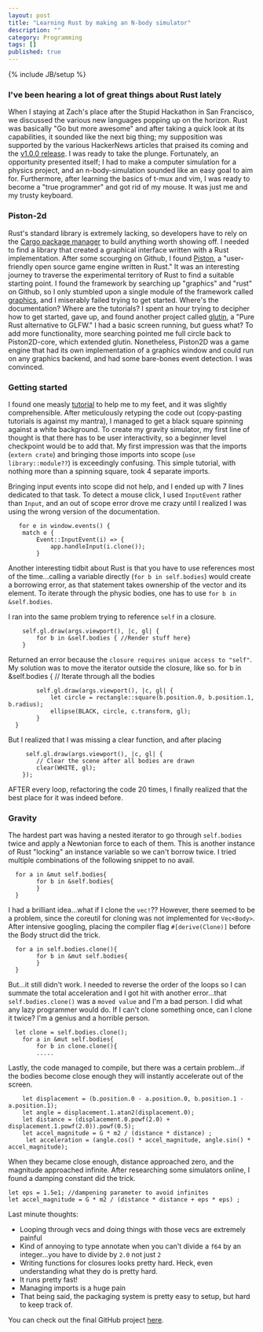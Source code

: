 ```yaml
---
layout: post
title: "Learning Rust by making an N-body simulator"
description: ""
category: Programming
tags: []
published: true
---
```


{% include JB/setup %}

### I've been hearing a lot of great things about Rust lately


When I staying at Zach's place after the Stupid Hackathon in San Francisco, we discussed the various new languages popping up on the horizon. Rust was basically "Go but more awesome" and after taking a quick look at its capabilities, it sounded like the next big thing; my supposition was supported by the various HackerNews articles that praised its coming and the [v1.0.0 release](http://blog.rust-lang.org/2014/12/12/1.0-Timeline.html). I was ready to take the plunge. 
Fortunately, an opportunity presented itself; I had to make a computer simulation for a physics project, and an n-body-simulation sounded like an easy goal to aim for. Furthermore, after learning the basics of t-mux and vim, I was ready to become a "true programmer" and got rid of my mouse. It was just me and my trusty keyboard. 

### Piston-2d

Rust's standard library is extremely lacking, so developers have to rely on the [Cargo package manager](https://crates.io/) to build anything worth showing off. I needed to find a library that created a graphical interface written with a Rust implementation. After some scourging on Github, I found [Piston](http://www.piston.rs/), a "user-friendly open source game engine written in Rust."
 It was an interesting journey to traverse the experimental territory of Rust to find a suitable starting point. I found the framework by searching up "graphics" and "rust" on Github, so I only stumbled upon a single module of the framework called [graphics](https://github.com/PistonDevelopers/graphics), and I miserably failed trying to get started. Where's the documentation? Where are the tutorials? I spent an hour trying to decipher how to get started, gave up, and found another project called [glutin](https://github.com/tomaka/glutin), a "Pure Rust alternative to GLFW." I had a basic screen running, but guess what? To add more functionality, more searching pointed me full circle back to Piston2D-core, which extended glutin. Nonetheless, Piston2D was a game engine that had its own implementation of a graphics window and could run on any graphics backend, and had some bare-bones event detection. I was convinced.

### Getting started

I found one measly [tutorial](https://github.com/PistonDevelopers/Piston-Tutorials/tree/master/getting-started) to help me to my feet, and it was slightly comprehensible. After meticulously retyping the code out (copy-pasting tutorials is against my mantra), I managed to get a black square spinning against a white background. To create my gravity simulator, my first line of thought is that there has to be user interactivity, so a beginner level checkpoint would be to add that. My first impression was that the imports (`extern crate`) and bringing those imports into scope (`use library::module??`) is exceedingly confusing. This simple tutorial, with nothing more than a spinning square, took 4 separate imports.

Bringing input events into scope did not help, and I ended up with 7 lines dedicated to that task. To detect a mouse click, I used `InputEvent` rather than `Input`, and an out of scope error drove me crazy until I realized I was using the wrong version of the documentation.
 
       for e in window.events() {
        match e {            
            Event::InputEvent(i) => {
                app.handleInput(i.clone());
            }
            
Another interesting tidbit about Rust is that you have to use references most of the time...calling a variable directly (`for b in self.bodies`) would create a borrowing error, as that statement takes ownership of the vector and its element. To iterate through the physic bodies, one has to use `for b in &self.bodies`.

I ran into the same problem trying to reference `self` in a closure. 

        self.gl.draw(args.viewport(), |c, gl| {
            for b in &self.bodies { //Render stuff here}
        }
Returned an error because the `closure requires unique access to "self"`. My solution was to move the iterator outside the closure, like so.
     for b in &self.bodies {
            // Iterate through all the bodies

            self.gl.draw(args.viewport(), |c, gl| {
                let circle = rectangle::square(b.position.0, b.position.1, b.radius);                             
                ellipse(BLACK, circle, c.transform, gl);
            }
      }
      
 But I realized that I was missing a clear function, and after placing 
 
         self.gl.draw(args.viewport(), |c, gl| {
            // Clear the scene after all bodies are drawn
            clear(WHITE, gl);
        });
 AFTER every loop, refactoring the code 20 times, I finally realized that the best place for it was indeed before. 
    
    
### Gravity

The hardest part was having a nested iterator to go through `self.bodies` twice and apply a Newtonian force to each of them. This is another instance of Rust "locking" an instance variable so we can't borrow twice. I tried multiple combinations of the following snippet to no avail. 

      for a in &mut self.bodies{
            for b in &self.bodies{
            }
      }
I had a brilliant idea...what if I clone the `vec!`?? However, there seemed to be a problem, since the coreutil for cloning was not implemented for `Vec<Body>`. After intensive googling, placing the compiler flag `#[derive(Clone)]` before the Body struct did the trick.

      for a in self.bodies.clone(){
            for b in &mut self.bodies{
            }
      }
      
 But...it still didn't work. I needed to reverse the order of the loops so I can summate the total acceleration and I got hit with another error...that `self.bodies.clone()` was a `moved value` and I'm a bad person. I did what any lazy programmer would do. If I can't clone something once, can I clone it twice? I'm a genius and a horrible person.
 
      let clone = self.bodies.clone();
        for a in &mut self.bodies{
            for b in clone.clone(){
            .....

Lastly, the code managed to compile, but there was a certain problem...if the bodies become close enough they will instantly accelerate out of the screen. 

        let displacement = (b.position.0 - a.position.0, b.position.1 - a.position.1);
        let angle = displacement.1.atan2(displacement.0);
        let distance = (displacement.0.powf(2.0) + displacement.1.powf(2.0)).powf(0.5);
        let accel_magnitude = G * m2 / (distance * distance) ; 
         let acceleration = (angle.cos() * accel_magnitude, angle.sin() * accel_magnitude);

When they became close enough, distance approached zero, and the magnitude approached infinite. After researching some simulators online, I found a damping constant did the trick. 

    let eps = 1.5e1; //dampening parameter to avoid infinites  
    let accel_magnitude = G * m2 / (distance * distance + eps * eps) ; 
    

Last minute thoughts:

- Looping through vecs and doing things with those vecs are extremely painful
- Kind of annoying to type annotate when you can't divide a `f64` by an integer...you have to divide by `2.0` not just `2`
- Writing functions for closures looks pretty hard. Heck, even understanding what they do is pretty hard.
- It runs pretty fast!
- Managing imports is a huge pain
- That being said, the packaging system is pretty easy to setup, but hard to keep track of.


You can check out the final GitHub project [here](https://github.com/wilzh40/GravitySim-Rust).
            
            
